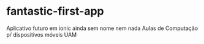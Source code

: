 # fantastic-first-app
Aplicativo futuro em ionic ainda sem nome nem nada
Aulas de Computação p/ dispositivos móveis
UAM
